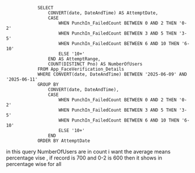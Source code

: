                SELECT 
                    CONVERT(date, DateAndTime) AS AttemptDate,
                    CASE 
                        WHEN PunchIn_FailedCount BETWEEN 0 AND 2 THEN '0-2'
                        WHEN PunchIn_FailedCount BETWEEN 3 AND 5 THEN '3-5'
                        WHEN PunchIn_FailedCount BETWEEN 6 AND 10 THEN '6-10'
                        ELSE '10+'
                    END AS AttemptRange,
                    COUNT(DISTINCT Pno) AS NumberOfUsers
                FROM App_FaceVerification_Details
                WHERE CONVERT(date, DateAndTime) BETWEEN '2025-06-09' AND '2025-06-11'
                GROUP BY 
                    CONVERT(date, DateAndTime),
                    CASE 
                        WHEN PunchIn_FailedCount BETWEEN 0 AND 2 THEN '0-2'
                        WHEN PunchIn_FailedCount BETWEEN 3 AND 5 THEN '3-5'
                        WHEN PunchIn_FailedCount BETWEEN 6 AND 10 THEN '6-10'
                        ELSE '10+'
                    END
                ORDER BY AttemptDate


in this query NumberOfUsers are in count i want the average means percentage vise , if record is 700 and 0-2 is 600 then it shows in percentage wise for all
